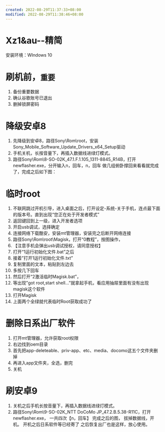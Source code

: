 ```yaml
---
created: 2022-08-29T11:37:33+08:00
modified: 2022-08-29T11:38:46+08:00
---
```


# Xz1&au--精简

安装环境：WIndows 10
# 刷机前，`重要`
1. 备份重要数据
2. 确认谷歌账号已退出
3. 删掉锁屏密码

# 降级安卓8
1. 先降级到安卓8，路径Sony\Rom\root，安装Sony_Mobile_Software_Update_Drivers_x64_Setup驱动
2. 手机关机，长按音量下，再插入数据线进绿灯模式。
3. 路径Sony\Rom\8-SO-02K_47.1.F.1.105_1311-8845_R14B，打开newflasher.exe，分开输入n，回车，n，回车
做几组俯卧撑回来看看就完成了，完成之后如下图：

# 临时root
1. 不联网跳过开机引导，进入桌面之后，打开设定-系统-关于手机，连点最下面的版本号。直到出现“您正在处于开发者模式”
2. 返回键回到上一级，进入开发者选项
3. 开启usb调试，选择确定
4. 连接网络下载酷安，安装mt管理器，安装完之后断开网络连接
5. 路径Sony\Rom\root\Magisk，打开“0教程”，按图操作，
6. 【注意手机会弹出usb调试授权，请同意授权】
7. 打开“1运行初始化文件.bat”之后
8. 接着”打开1运行初始化文件.txt”
9. 复制里面的文本，粘贴到左边去 
10. 多按几下回车
11. 然后打开“2激活临时Magisk.bat”，
12. 等出现”got root,start shell…”就拿起手机，看应用抽屉里面有没有出现magisk这个软件
13. 打开Magisk
14. 上面两个全绿就代表临时Root获取成功了

# 删除日系出厂软件
1. 打开mt管理器，允许获取root权限
2. 右边找到oem目录
3. 首先把app-deleteable、priv-app、etc、media、docomo这五个文件夹删掉
4. 再进入app文件夹，全选，删完
5. 关机

# 刷安卓9
1. 关机之后手机长按音量下，再插入数据线进绿灯模式。
2. 路径Sony\Rom\9-SO-02K_NTT DoCoMo JP_47.2.B.5.38-R11C，打开newflasher.exe，
一共四次【n，回车】
完成之后的图，
拔掉数据线，开机。
开机之后日系软件等已经寄了
之后恢复出厂也是这样，放心使用。
